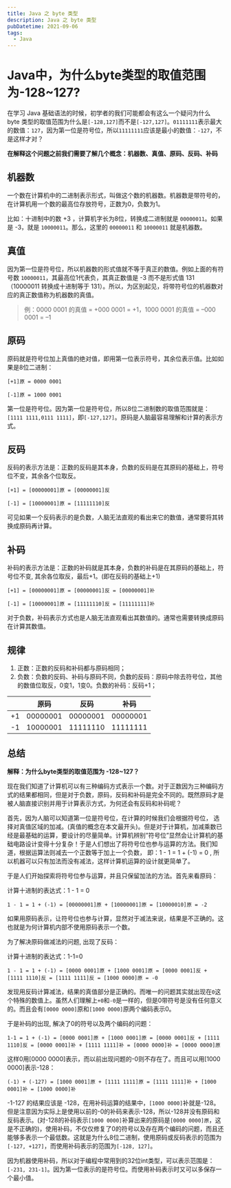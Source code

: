 ```yaml
---
title: Java 之 byte 类型
description: Java 之 byte 类型
pubDatetime: 2021-09-06
tags:
  - Java
---
```


# Java中，为什么byte类型的取值范围为-128~127?

在学习 Java 基础语法的时候，初学者的我们可能都会有这么一个疑问为什么 byte 类型的取值范围为什么是`[-128,127]`而不是`[-127,127]`。`01111111`表示最大的数值：`127`，因为第一位是符号位，所以`11111111`应该是最小的数值：`-127`，不是这样才对？

**在解释这个问题之前我们需要了解几个概念：机器数、真值、原码、反码、补码**



## 机器数

一个数在计算机中的二进制表示形式，叫做这个数的机器数。机器数是带符号的，在计算机用一个数的最高位存放符号，正数为0，负数为1。

比如：十进制中的数 +3 ，计算机字长为8位，转换成二进制就是 `00000011`。如果是 -3，就是 `10000011`。那么，这里的 `00000011` 和 `10000011` 就是机器数。



## 真值

因为第一位是符号位，所以机器数的形式值就不等于真正的数值。例如上面的有符号数 `10000011`，其最高位1代表负，其真正数值是 -3 而不是形式值 131（10000011 转换成十进制等于 131）。所以，为区别起见，将带符号位的机器数对应的真正数值称为机器数的真值。

>  例：0000 0001 的真值 = +000 0001 = +1，1000 0001 的真值 = –000 0001 = –1



## 原码

原码就是符号位加上真值的绝对值，即用第一位表示符号，其余位表示值。比如如果是8位二进制：

`[+1]原 = 0000 0001`

`[-1]原 = 1000 0001`

第一位是符号位。因为第一位是符号位，所以8位二进制数的取值范围就是：`[1111 1111,0111 1111]`，即`[-127,127]`。原码是人脑最容易理解和计算的表示方式。



## 反码

反码的表示方法是：正数的反码是其本身，负数的反码是在其原码的基础上，符号位不变，其余各个位取反。

`[+1] = [00000001]原 = [00000001]反`

`[-1] = [10000001]原 = [11111110]反`

可见如果一个反码表示的是负数，人脑无法直观的看出来它的数值，通常要将其转换成原码再计算。



## 补码

补码的表示方法是：正数的补码就是其本身，负数的补码是在其原码的基础上，符号位不变, 其余各位取反，最后+1。(即在反码的基础上+1)

`[+1] = [00000001]原 = [00000001]反 = [00000001]补`

`[-1] = [10000001]原 = [11111110]反 = [11111111]补`

对于负数，补码表示方式也是人脑无法直观看出其数值的。通常也需要转换成原码在计算其数值。



## 规律

1. 正数：正数的反码和补码都与原码相同；
2. 负数：负数的反码、补码与原码不同，负数的反码：原码中除去符号位，其他的数值位取反，0变1，1变0。负数的补码：反码+1；

|      |   原码   |   反码   |   补码   |
| :--: | :------: | :------: | :------: |
|  +1  | 00000001 | 00000001 | 00000001 |
|  -1  | 10000001 | 11111110 | 11111111 |



## 总结

**解释：为什么byte类型的取值范围为 -128~127？**

现在我们知道了计算机可以有三种编码方式表示一个数。对于正数因为三种编码方式的结果都相同，但是对于负数，原码，反码和补码是完全不同的。既然原码才是被人脑直接识别并用于计算表示方式，为何还会有反码和补码呢？

首先，因为人脑可以知道第一位是符号位，在计算的时候我们会根据符号位， 选择对真值区域的加减。(真值的概念在本文最开头)。但是对于计算机，加减乘数已经是最基础的运算，要设计的尽量简单。计算机辨别”符号位”显然会让计算机的基础电路设计变得十分复杂！于是人们想出了将符号位也参与运算的方法。我们知道，根据运算法则减去一个正数等于加上一个负数， 即：1 - 1 = 1 + (-1) = 0 , 所以机器可以只有加法而没有减法，这样计算机运算的设计就更简单了。

于是人们开始探索将符号位参与运算，并且只保留加法的方法。首先来看原码：

计算十进制的表达式：1 - 1 = 0

`1 - 1 = 1 + (-1) = [00000001]原 + [10000001]原 = [10000010]原 = -2`

如果用原码表示，让符号位也参与计算，显然对于减法来说，结果是不正确的。这也就是为何计算机内部不使用原码表示一个数。

为了解决原码做减法的问题, 出现了反码：

计算十进制的表达式：1-1=0

`1 - 1 = 1 + (-1) = [0000 0001]原 + [1000 0001]原 = [0000 0001]反 + [1111 1110]反 = [1111 1111]反 = [1000 0000]原 = -0`

发现用反码计算减法，结果的真值部分是正确的。而唯一的问题其实就出现在`0`这个特殊的数值上。虽然人们理解上`+0`和`-0`是一样的，但是0带符号是没有任何意义的。而且会有`[0000 0000]`原和`[1000 0000]`原两个编码表示0。

于是补码的出现, 解决了0的符号以及两个编码的问题：

`1-1 = 1 + (-1) = [0000 0001]原 + [1000 0001]原 = [0000 0001]反 + [1111 1110]反 = [0000 0001]补 + [1111 1111]补 = [0000 0000]补 = [0000 0000]原`

这样0用[0000 0000]表示，而以前出现问题的-0则不存在了。而且可以用[1000 0000]表示-128：

`(-1) + (-127) = [1000 0001]原 + [1111 1111]原 = [1111 1111]补 + [1000 0001]补 = [1000 0000]补`

-1-127 的结果应该是 -128，在用补码运算的结果中，`[1000 0000]`补就是-128。但是注意因为实际上是使用以前的-0的补码来表示-128，所以-128并没有原码和反码表示。(对-128的补码表示`[1000 0000]`补算出来的原码是`[0000 0000]原`，这是不正确的)，使用补码，不仅仅修复了0的符号以及存在两个编码的问题，而且还能够多表示一个最低数。这就是为什么8位二进制，使用原码或反码表示的范围为`[-127, +127]`，而使用补码表示的范围为`[-128, 127]`。

因为机器使用补码，所以对于编程中常用到的32位int类型，可以表示范围是：`[-231, 231-1]`。因为第一位表示的是符号位。而使用补码表示时又可以多保存一个最小值。